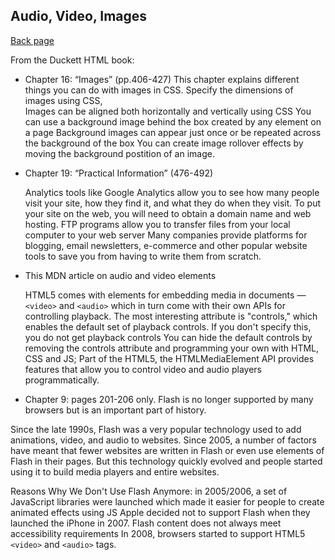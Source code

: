 ## Audio, Video, Images

[Back page](README.md)

From the Duckett HTML book:

- Chapter 16: “Images” (pp.406-427)
        This chapter explains different things you can do with images in CSS.
    Specify the dimensions of images using CSS,     
    Images can be aligned both horizontally and vertically using CSS
    You can use a background image behind the box created by any element on a page
    Background images can appear just once or be repeated across the background of the box
    You can create image rollover effects by moving the background postition of an image.


- Chapter 19: “Practical Information” (476-492)

    
    Analytics tools like Google Analytics allow you to see how many people visit your site, how they find it, and what they do when they visit.
    To put your site on the web, you will need to obtain a domain name and web hosting.
    FTP programs allow you to transfer files from your local computer to your web server
    Many companies provide platforms for blogging, email newsletters, e-commerce and other popular website tools to save you from having to write them from scratch.

- This MDN article on audio and video elements

    HTML5 comes with elements for embedding media in documents — `<video>` and `<audio>` which in turn come with their own APIs for controlling playback.
    The most interesting attribute is "controls," which enables the default set of playback controls. If you don't specify this, you do not get playback controls
    You can hide the default controls by removing the controls attribute and programming your own with HTML, CSS and JS;
    Part of the HTML5, the HTMLMediaElement API provides features that allow you to control video and audio players programmatically.

- Chapter 9: pages 201-206 only. Flash is no longer supported by many browsers but is an important part of history.

    
Since the late 1990s, Flash was a very popular technology used to add animations, video, and audio to websites.
Since 2005, a number of factors have meant that fewer websites are written in Flash or even use elements of Flash in their pages.
But this technology quickly evolved and people started using it to build media players and entire websites.

Reasons Why We Don't Use Flash Anymore:
in 2005/2006, a set of JavaScript libraries were launched which made it easier for people to create animated effects using JS
Apple decided not to support Flash when they launched the iPhone in 2007.
Flash content does not always meet accessibility requirements
In 2008, browsers started to support HTML5 `<video>` and `<audio>` tags.